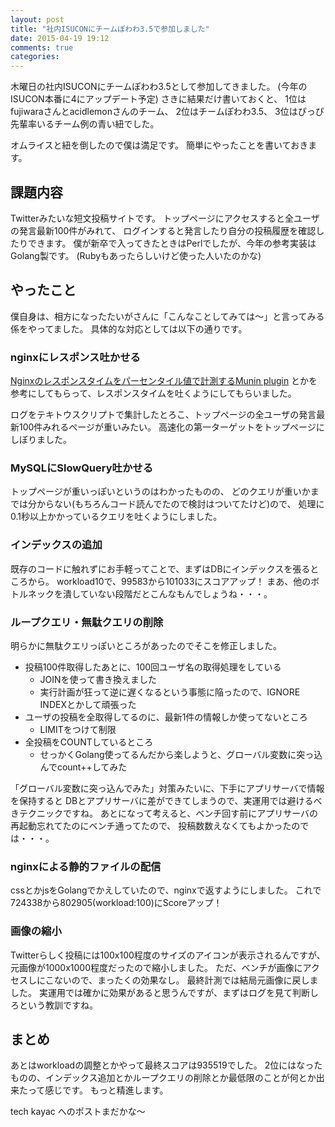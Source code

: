 ```yaml
---
layout: post
title: "社内ISUCONにチームぽわわ3.5で参加しました"
date: 2015-04-19 19:12
comments: true
categories: 
---
```


木曜日の社内ISUCONにチームぽわわ3.5として参加してきました。
(今年のISUCON本番に4にアップデート予定)
さきに結果だけ書いておくと、
1位はfujiwaraさんとacidlemonさんのチーム、
2位はチームぽわわ3.5、
3位はぴっぴ先輩率いるチーム例の青い紐でした。

オムライスと紐を倒したので僕は満足です。
簡単にやったことを書いておきます。

<!-- More -->

## 課題内容

Twitterみたいな短文投稿サイトです。
トップページにアクセスすると全ユーザの発言最新100件がみれて、
ログインすると発言したり自分の投稿履歴を確認したりできます。
僕が新卒で入ってきたときはPerlでしたが、今年の参考実装はGolang製です。
(Rubyもあったらしいけど使った人いたのかな)

## やったこと

僕自身は、相方になったたいがさんに「こんなことしてみては〜」と言ってみる係をやってました。
具体的な対応としては以下の通りです。

### nginxにレスポンス吐かせる

[Nginxのレスポンスタイムをパーセンタイル値で計測するMunin plugin](http://takeshiyako.blogspot.jp/2014/10/nginxmunin-plugin.html)
とかを参考にしてもらって、レスポンスタイムを吐くようにしてもらいました。

ログをテキトウスクリプトで集計したとろこ、トップページの全ユーザの発言最新100件みれるページが重いみたい。
高速化の第一ターゲットをトップページにしぼりました。

### MySQLにSlowQuery吐かせる

トップページが重いっぽいというのはわかったものの、
どのクエリが重いかまでは分からない(もちろんコード読んでたので検討はついてたけど)ので、
処理に0.1秒以上かかっているクエリを吐くようにしました。

### インデックスの追加

既存のコードに触れずにお手軽ってことで、まずはDBにインデックスを張るところから。
workload10で、99583から101033にスコアアップ！
まあ、他のボトルネックを潰していない段階だとこんなもんでしょうね・・・。

### ループクエリ・無駄クエリの削除

明らかに無駄クエリっぽいところがあったのでそこを修正しました。

- 投稿100件取得したあとに、100回ユーザ名の取得処理をしている
  - JOINを使って書き換えました
  - 実行計画が狂って逆に遅くなるという事態に陥ったので、IGNORE INDEXとかして頑張った
- ユーザの投稿を全取得してるのに、最新1件の情報しか使ってないところ
  - LIMITをつけて制限
- 全投稿をCOUNTしているところ
  - せっかくGolang使ってるんだから楽しようと、グローバル変数に突っ込んでcount++してみた

「グローバル変数に突っ込んでみた」対策みたいに、下手にアプリサーバで情報を保持すると
DBとアプリサーバに差ができてしまうので、実運用では避けるべきテクニックですね。
あとになって考えると、ベンチ回す前にアプリサーバの再起動忘れてたのにベンチ通ってたので、
投稿数数えなくてもよかったのでは・・・。

### nginxによる静的ファイルの配信

cssとかjsをGolangでかえしていたので、nginxで返すようにしました。
これで724338から802905(workload:100)にScoreアップ！

### 画像の縮小

Twitterらしく投稿には100x100程度のサイズのアイコンが表示されるんですが、
元画像が1000x1000程度だったので縮小しました。
ただ、ベンチが画像にアクセスしにこないので、まったくの効果なし。
最終計測では結局元画像に戻しました。
実運用では確かに効果があると思うんですが、まずはログを見て判断しろという教訓ですね。

## まとめ

あとはworkloadの調整とかやって最終スコアは935519でした。
2位にはなったものの、インデックス追加とかループクエリの削除とか最低限のことが何とか出来たって感じです。
もっと精進します。

tech kayac へのポストまだかな〜
